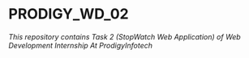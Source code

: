 # PRODIGY_WD_02
###### This repository contains Task 2 (StopWatch Web Application) of Web Development Internship At ProdigyInfotech
